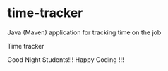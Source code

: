 # time-tracker
Java (Maven) application for tracking time on the job

Time tracker

Good Night Students!!!
Happy Coding !!!
